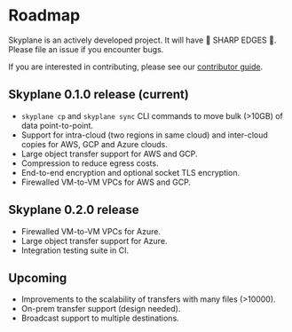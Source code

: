 # Roadmap

Skyplane is an actively developed project. It will have 🔪 SHARP EDGES 🔪. Please file an issue if you encounter bugs.

If you are interested in contributing, please see our [contributor guide](contributing).

## Skyplane 0.1.0 release (current)
* `skyplane cp` and `skyplane sync` CLI commands to move bulk (>10GB) of data point-to-point.
* Support for intra-cloud (two regions in same cloud) and inter-cloud copies for AWS, GCP and Azure clouds.
* Large object transfer support for AWS and GCP.
* Compression to reduce egress costs.
* End-to-end encryption and optional socket TLS encryption.
* Firewalled VM-to-VM VPCs for AWS and GCP.

## Skyplane 0.2.0 release
* Firewalled VM-to-VM VPCs for Azure.
* Large object transfer support for Azure.
* Integration testing suite in CI.

## Upcoming
* Improvements to the scalability of transfers with many files (>10000).
* On-prem transfer support (design needed).
* Broadcast support to multiple destinations.